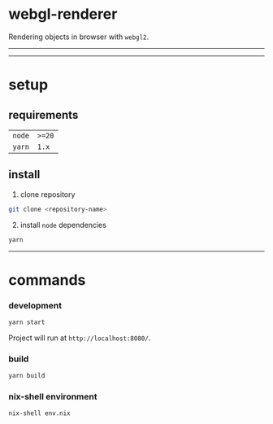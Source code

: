 # webgl-renderer

Rendering objects in browser with `webgl2`.

---

---

# setup

## requirements

|        |        |
| ------ | ------ |
| `node` | `>=20` |
| `yarn` | `1.x`  |

## install

1. clone repository

```sh
git clone <repository-name>
```

2. install `node` dependencies

```sh
yarn
```

---

# commands

### development

```sh
yarn start
```

Project will run at `http://localhost:8080/`.

### build

```sh
yarn build
```

### nix-shell environment

```sh
nix-shell env.nix
```
